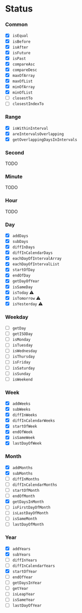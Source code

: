 # Status

### Common

- [x] `isEqual`
- [x] `isBefore`
- [x] `isAfter`
- [x] `isFuture`
- [x] `isPast`
- [x] `compareAsc`
- [x] `compareDesc`
- [x] `maxOfArray`
- [x] `maxOfList`
- [x] `minOfArray`
- [x] `minOfList`
- [ ] `closestTo`
- [ ] `closestIndexTo`

### Range

- [x] `isWithinInterval`
- [x] `areIntervalsOverlapping`
- [x] `getOverlappingDaysInIntervals`

### Second

TODO

### Minute

TODO

### Hour

TODO

### Day

- [x] `addDays`
- [x] `subDays`
- [x] `diffInDays`
- [x] `diffInCalendarDays`
- [x] `eachDayOfIntervalArray`
- [x] `eachDayOfIntervalList`
- [x] `startOfDay`
- [x] `endOfDay`
- [x] `getDayOfYear`
- [x] `isSameDay`
- [x] `isToday` ⚠️
- [x] `isTomorrow` ⚠️
- [x] `isYesterday` ⚠️

### Weekday

- [ ] `getDay`
- [ ] `getISODay`
- [ ] `isMonday`
- [ ] `isTuesday`
- [ ] `isWednesday`
- [ ] `isThursday`
- [ ] `isFriday`
- [ ] `isSaturday`
- [ ] `isSunday`
- [ ] `isWeekend`

### Week

- [x] `addWeeks`
- [x] `subWeeks`
- [x] `diffInWeeks`
- [x] `diffInCalendarWeeks`
- [x] `startOfWeek`
- [x] `endOfWeek`
- [x] `isSameWeek`
- [x] `lastDayOfWeek`

### Month

- [x] `addMonths`
- [x] `subMonths`
- [ ] `diffInMonths`
- [ ] `diffInCalendarMonths`
- [ ] `startOfMonth`
- [ ] `endOfMonth`
- [x] `getDaysInMonth`
- [ ] `isFirstDayOfMonth`
- [ ] `isLastDayOfMonth`
- [ ] `isSameMonth`
- [ ] `lastDayOfMonth`

### Year

- [x] `addYears`
- [x] `subYears`
- [ ] `diffInYears`
- [ ] `diffInCalendarYears`
- [x] `startOfYear`
- [ ] `endOfYear`
- [ ] `getDaysInYear`
- [ ] `getYear`
- [ ] `isLeapYear`
- [ ] `isSameYear`
- [ ] `lastDayOfYear`
